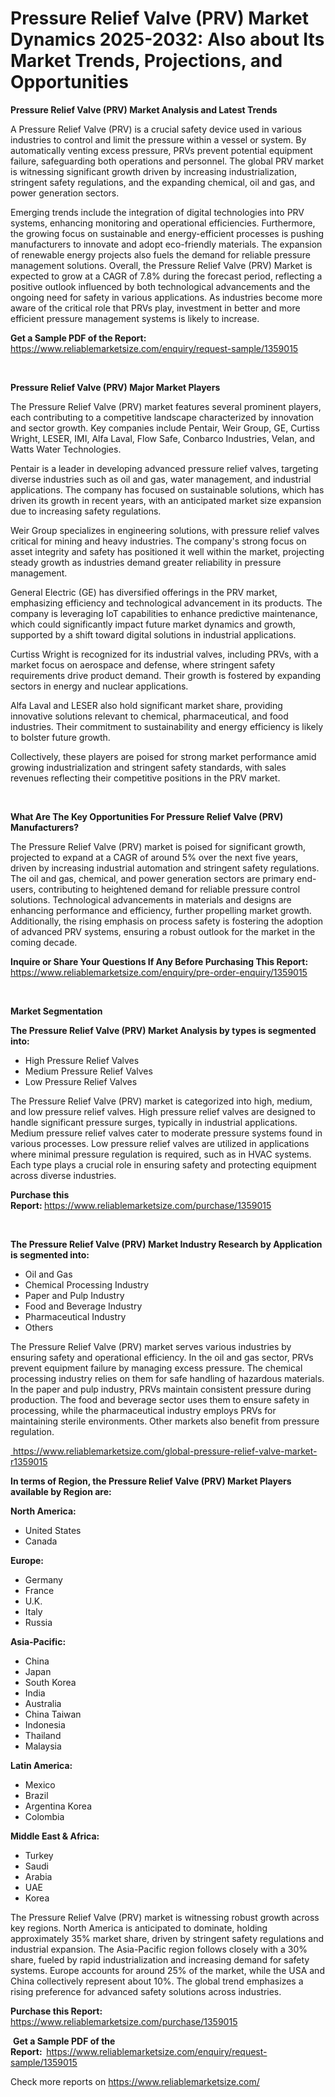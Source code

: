 <p><h1>Pressure Relief Valve (PRV) Market Dynamics 2025-2032: Also about Its Market Trends, Projections, and Opportunities</h1></p><p><strong>Pressure Relief Valve (PRV) Market Analysis and Latest Trends</strong></p>
<p><p>A Pressure Relief Valve (PRV) is a crucial safety device used in various industries to control and limit the pressure within a vessel or system. By automatically venting excess pressure, PRVs prevent potential equipment failure, safeguarding both operations and personnel. The global PRV market is witnessing significant growth driven by increasing industrialization, stringent safety regulations, and the expanding chemical, oil and gas, and power generation sectors. </p><p>Emerging trends include the integration of digital technologies into PRV systems, enhancing monitoring and operational efficiencies. Furthermore, the growing focus on sustainable and energy-efficient processes is pushing manufacturers to innovate and adopt eco-friendly materials. The expansion of renewable energy projects also fuels the demand for reliable pressure management solutions. Overall, the Pressure Relief Valve (PRV) Market is expected to grow at a CAGR of 7.8% during the forecast period, reflecting a positive outlook influenced by both technological advancements and the ongoing need for safety in various applications. As industries become more aware of the critical role that PRVs play, investment in better and more efficient pressure management systems is likely to increase.</p></p>
<p><strong>Get a Sample PDF of the Report:&nbsp;</strong> <a href="https://www.reliablemarketsize.com/enquiry/request-sample/1359015?utm_campaign=2625&utm_medium=2&utm_source=Github&utm_content=ia&utm_term=22032025&utm_id=pressure-relief-valve-prv">https://www.reliablemarketsize.com/enquiry/request-sample/1359015</a></p>
<p>&nbsp;</p>
<p><strong>Pressure Relief Valve (PRV) Major Market Players</strong></p>
<p><p>The Pressure Relief Valve (PRV) market features several prominent players, each contributing to a competitive landscape characterized by innovation and sector growth. Key companies include Pentair, Weir Group, GE, Curtiss Wright, LESER, IMI, Alfa Laval, Flow Safe, Conbarco Industries, Velan, and Watts Water Technologies.</p><p>Pentair is a leader in developing advanced pressure relief valves, targeting diverse industries such as oil and gas, water management, and industrial applications. The company has focused on sustainable solutions, which has driven its growth in recent years, with an anticipated market size expansion due to increasing safety regulations.</p><p>Weir Group specializes in engineering solutions, with pressure relief valves critical for mining and heavy industries. The company's strong focus on asset integrity and safety has positioned it well within the market, projecting steady growth as industries demand greater reliability in pressure management.</p><p>General Electric (GE) has diversified offerings in the PRV market, emphasizing efficiency and technological advancement in its products. The company is leveraging IoT capabilities to enhance predictive maintenance, which could significantly impact future market dynamics and growth, supported by a shift toward digital solutions in industrial applications.</p><p>Curtiss Wright is recognized for its industrial valves, including PRVs, with a market focus on aerospace and defense, where stringent safety requirements drive product demand. Their growth is fostered by expanding sectors in energy and nuclear applications.</p><p>Alfa Laval and LESER also hold significant market share, providing innovative solutions relevant to chemical, pharmaceutical, and food industries. Their commitment to sustainability and energy efficiency is likely to bolster future growth.</p><p>Collectively, these players are poised for strong market performance amid growing industrialization and stringent safety standards, with sales revenues reflecting their competitive positions in the PRV market.</p></p>
<p>&nbsp;</p>
<p><strong>What Are The Key Opportunities For Pressure Relief Valve (PRV) Manufacturers?</strong></p>
<p><p>The Pressure Relief Valve (PRV) market is poised for significant growth, projected to expand at a CAGR of around 5% over the next five years, driven by increasing industrial automation and stringent safety regulations. The oil and gas, chemical, and power generation sectors are primary end-users, contributing to heightened demand for reliable pressure control solutions. Technological advancements in materials and designs are enhancing performance and efficiency, further propelling market growth. Additionally, the rising emphasis on process safety is fostering the adoption of advanced PRV systems, ensuring a robust outlook for the market in the coming decade.</p></p>
<p><strong>Inquire or Share Your Questions If Any Before Purchasing This Report:</strong> <a href="https://www.reliablemarketsize.com/enquiry/pre-order-enquiry/1359015?utm_campaign=2625&utm_medium=2&utm_source=Github&utm_content=ia&utm_term=22032025&utm_id=pressure-relief-valve-prv">https://www.reliablemarketsize.com/enquiry/pre-order-enquiry/1359015</a></p>
<p>&nbsp;</p>
<p><strong>Market Segmentation</strong></p>
<p><strong>The Pressure Relief Valve (PRV) Market Analysis by types is segmented into:</strong></p>
<p><ul><li>High Pressure Relief Valves</li><li>Medium Pressure Relief Valves</li><li>Low Pressure Relief Valves</li></ul></p>
<p><p>The Pressure Relief Valve (PRV) market is categorized into high, medium, and low pressure relief valves. High pressure relief valves are designed to handle significant pressure surges, typically in industrial applications. Medium pressure relief valves cater to moderate pressure systems found in various processes. Low pressure relief valves are utilized in applications where minimal pressure regulation is required, such as in HVAC systems. Each type plays a crucial role in ensuring safety and protecting equipment across diverse industries.</p></p>
<p><strong>Purchase this Report:&nbsp;</strong><a href="https://www.reliablemarketsize.com/purchase/1359015?utm_campaign=2625&utm_medium=2&utm_source=Github&utm_content=ia&utm_term=22032025&utm_id=pressure-relief-valve-prv">https://www.reliablemarketsize.com/purchase/1359015</a></p>
<p>&nbsp;</p>
<p><strong>The Pressure Relief Valve (PRV) Market Industry Research by Application is segmented into:</strong></p>
<p><ul><li>Oil and Gas</li><li>Chemical Processing Industry</li><li>Paper and Pulp Industry</li><li>Food and Beverage Industry</li><li>Pharmaceutical Industry</li><li>Others</li></ul></p>
<p><p>The Pressure Relief Valve (PRV) market serves various industries by ensuring safety and operational efficiency. In the oil and gas sector, PRVs prevent equipment failure by managing excess pressure. The chemical processing industry relies on them for safe handling of hazardous materials. In the paper and pulp industry, PRVs maintain consistent pressure during production. The food and beverage sector uses them to ensure safety in processing, while the pharmaceutical industry employs PRVs for maintaining sterile environments. Other markets also benefit from pressure regulation.</p></p>
<p><a href="https://www.reliablemarketsize.com/global-pressure-relief-valve-market-r1359015?utm_campaign=2625&utm_medium=2&utm_source=Github&utm_content=ia&utm_term=22032025&utm_id=pressure-relief-valve-prv">&nbsp;https://www.reliablemarketsize.com/global-pressure-relief-valve-market-r1359015</a></p>
<p><strong>In terms of Region, the Pressure Relief Valve (PRV) Market Players available by Region are:</strong></p>
<p>
    <p> <strong> North America: </strong>
        <ul>
            <li>United States</li>
            <li>Canada</li>
        </ul>
        </p> 
    <p> <strong> Europe: </strong>
        <ul>
            <li>Germany</li>
            <li>France</li>
            <li>U.K.</li>
            <li>Italy</li>
            <li>Russia</li>
        </ul>
        </p> 
    <p> <strong> Asia-Pacific: </strong>
        <ul>
            <li>China</li>
            <li>Japan</li>
            <li>South Korea</li>
            <li>India</li>
            <li>Australia</li>
            <li>China Taiwan</li>
            <li>Indonesia</li>
            <li>Thailand</li>
            <li>Malaysia</li>
        </ul>
        </p> 
    <p> <strong> Latin America: </strong>
        <ul>
            <li>Mexico</li>
            <li>Brazil</li>
            <li>Argentina Korea</li>
            <li>Colombia</li>
        </ul>
        </p> 
    <p> <strong> Middle East & Africa: </strong>
        <ul>
            <li>Turkey</li>
            <li>Saudi</li>
            <li>Arabia</li>
            <li>UAE</li>
            <li>Korea</li>
        </ul>
    </p>
    </p>
<p><p>The Pressure Relief Valve (PRV) market is witnessing robust growth across key regions. North America is anticipated to dominate, holding approximately 35% market share, driven by stringent safety regulations and industrial expansion. The Asia-Pacific region follows closely with a 30% share, fueled by rapid industrialization and increasing demand for safety systems. Europe accounts for around 25% of the market, while the USA and China collectively represent about 10%. The global trend emphasizes a rising preference for advanced safety solutions across industries.</p></p>
<p><strong>Purchase this Report: </strong><a href="https://www.reliablemarketsize.com/purchase/1359015?utm_campaign=2625&utm_medium=2&utm_source=Github&utm_content=ia&utm_term=22032025&utm_id=pressure-relief-valve-prv">https://www.reliablemarketsize.com/purchase/1359015</a></p>
<p>&nbsp;<strong>Get a Sample PDF of the Report:&nbsp;&nbsp;</strong><a href="https://www.reliablemarketsize.com/enquiry/request-sample/1359015?utm_campaign=2625&utm_medium=2&utm_source=Github&utm_content=ia&utm_term=22032025&utm_id=pressure-relief-valve-prv">https://www.reliablemarketsize.com/enquiry/request-sample/1359015</a></p>
<p><strong></strong></p>
<p>Check more reports on <a href="https://www.reliablemarketsize.com/?utm_campaign=2625&utm_medium=2&utm_source=Github&utm_content=ia&utm_term=22032025&utm_id=pressure-relief-valve-prv">https://www.reliablemarketsize.com/</a></p>